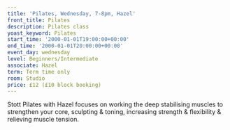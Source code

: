 ```yaml
---
title: 'Pilates, Wednesday, 7-8pm, Hazel'
front_title: Pilates
description: Pilates class
yoast_keyword: Pilates
start_time: '2000-01-01T19:00:00+00:00'
end_time: '2000-01-01T20:00:00+00:00'
event_day: wednesday
level: Beginners/Intermediate
associate: Hazel
term: Term time only
room: Studio
price: £12 (£10 block booking)
---
```

Stott Pilates with Hazel focuses on working the deep stabilising muscles to strengthen your core, sculpting & toning, increasing strength & flexibility & relieving muscle tension.
